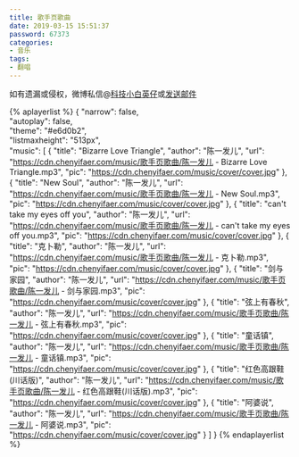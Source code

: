 ```yaml
---
title: 歌手页歌曲
date: 2019-03-15 15:51:37
password: 67373
categories:
- 音乐
tags:
- 翻唱
---
```


如有遗漏或侵权，微博私信@<a href="https://weibo.com/kjxbyz" target="_blank">科技小白英仔</a>或<a href="mailto:kjxbyz@163.com" target="_blank">发送邮件</a>

<!--more-->

{% aplayerlist %}
{
    "narrow": false,                          
    "autoplay": false,                         
    "theme": "#e6d0b2",	  
    "listmaxheight": "513px",                    
    "music": [
        {
            "title": "Bizarre Love Triangle",
            "author": "陈一发儿",
            "url": "https://cdn.chenyifaer.com/music/歌手页歌曲/陈一发儿 - Bizarre Love Triangle.mp3",
            "pic": "https://cdn.chenyifaer.com/music/cover/cover.jpg"
        },
        {
            "title": "New Soul",
            "author": "陈一发儿",
            "url": "https://cdn.chenyifaer.com/music/歌手页歌曲/陈一发儿 - New Soul.mp3",
            "pic": "https://cdn.chenyifaer.com/music/cover/cover.jpg"
        },
        {
            "title": "can't take my eyes off you",
            "author": "陈一发儿",
            "url": "https://cdn.chenyifaer.com/music/歌手页歌曲/陈一发儿 - can't take my eyes off you.mp3",
            "pic": "https://cdn.chenyifaer.com/music/cover/cover.jpg"
        },
        {
            "title": "克卜勒",
            "author": "陈一发儿",
            "url": "https://cdn.chenyifaer.com/music/歌手页歌曲/陈一发儿 - 克卜勒.mp3",
            "pic": "https://cdn.chenyifaer.com/music/cover/cover.jpg"
        },
        {
            "title": "剑与家园",
            "author": "陈一发儿",
            "url": "https://cdn.chenyifaer.com/music/歌手页歌曲/陈一发儿 - 剑与家园.mp3",
            "pic": "https://cdn.chenyifaer.com/music/cover/cover.jpg"
        },
        {
            "title": "弦上有春秋",
            "author": "陈一发儿",
            "url": "https://cdn.chenyifaer.com/music/歌手页歌曲/陈一发儿 - 弦上有春秋.mp3",
            "pic": "https://cdn.chenyifaer.com/music/cover/cover.jpg"
        },
        {
            "title": "童话镇",
            "author": "陈一发儿",
            "url": "https://cdn.chenyifaer.com/music/歌手页歌曲/陈一发儿 - 童话镇.mp3",
            "pic": "https://cdn.chenyifaer.com/music/cover/cover.jpg"
        },
        {
            "title": "红色高跟鞋(川话版)",
            "author": "陈一发儿",
            "url": "https://cdn.chenyifaer.com/music/歌手页歌曲/陈一发儿 - 红色高跟鞋(川话版).mp3",
            "pic": "https://cdn.chenyifaer.com/music/cover/cover.jpg"
        },
        {
            "title": "阿婆说",
            "author": "陈一发儿",
            "url": "https://cdn.chenyifaer.com/music/歌手页歌曲/陈一发儿 - 阿婆说.mp3",
            "pic": "https://cdn.chenyifaer.com/music/cover/cover.jpg"
        }
    ]
}
{% endaplayerlist %}
